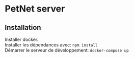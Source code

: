 # PetNet server

## Installation

Installer docker.  
Installer les dépendances avec: `npm install`  
Démarrer le serveur de développement: `docker-compose up`  
